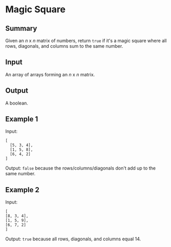 # Magic Square

## Summary

Given an _n_ x _n_ matrix of numbers, return `true` if it's a magic square where all rows, diagonals, and columns sum to the same number.

## Input

An array of arrays forming an _n_ x _n_ matrix.

## Output

A boolean.

## Example 1

Input:

```
[
  [5, 3, 4],
  [1, 5, 8],
  [6, 4, 2]
]
```

Output: `false` because the rows/columns/diagonals don't add up to the same number.

## Example 2

Input:

```
[
[8, 3, 4],
[1, 5, 9],
[6, 7, 2]
]
```

Output: `true` because all rows, diagonals, and columns equal 14.